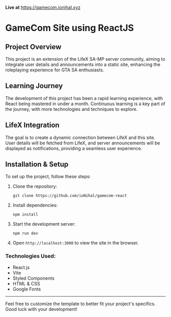 **Live at** https://gamecom.ionihal.xyz
# GameCom Site using ReactJS

## Project Overview
This project is an extension of the LifeX SA-MP server community, aiming to integrate user details and announcements into a static site, enhancing the roleplaying experience for GTA SA enthusiasts.

## Learning Journey
The development of this project has been a rapid learning experience, with React being mastered in under a month. Continuous learning is a key part of the journey, with more technologies and techniques to explore.

## LifeX Integration
The goal is to create a dynamic connection between LifeX and this site. User details will be fetched from LifeX, and server announcements will be displayed as notifications, providing a seamless user experience.

## Installation & Setup
To set up the project, follow these steps:

1. Clone the repository:
   ```
   git clone https://github.com/ioNihal/gamecom-react
   ```
2. Install dependencies:
   ```
   npm install
   ```
3. Start the development server:
   ```
   npm run dev
   ```
4. Open `http://localhost:3000` to view the site in the browser.

### Technologies Used:
- React.js
- Vite
- Styled Components
- HTML & CSS
- Google Fonts

---

Feel free to customize the template to better fit your project's specifics. Good luck with your development!
